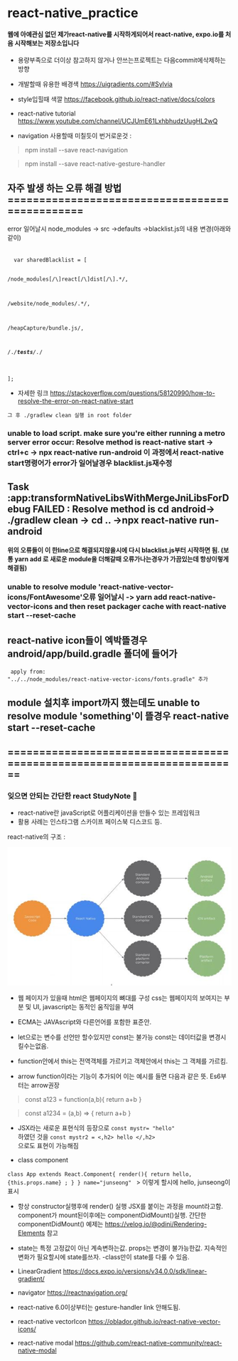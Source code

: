 # react-native_practice
#### 웹에 아예관심 없던 제가react-native를 시작하게되어서  react-native, expo.io를  처음 시작해보는 저장소입니다 
- 용량부족으로 더이상 참고하지 않거나 안쓰는프로젝트는 다음commit에삭제하는 방향
- 개발할때 유용한 배경색 https://uigradients.com/#Sylvia
- style입힐때 색깔 https://facebook.github.io/react-native/docs/colors
- react-native tutorial https://www.youtube.com/channel/UCJUmE61LxhbhudzUugHL2wQ

- navigation 사용할때 미칠듯이 번거로운것 : 
>  npm install --save react-navigation

>  npm install --save react-native-gesture-handler


## 자주 발생 하는 오류 해결 방법===============================================

error 일어날시 node_modules -> src ->defaults ->blacklist.js의 내용  변경(아래와 같이)



<code>
  var sharedBlacklist = [

  /node_modules[\/\\]react[\/\\]dist[\/\\].*/,

  /website\/node_modules\/.*/,

  /heapCapture\/bundle\.js/,

  /.*\/__tests__\/.*/
  
];
</code>

- 자세한 링크 https://stackoverflow.com/questions/58120990/how-to-resolve-the-error-on-react-native-start

<code>그 후 ./gradlew clean 실행 in root folder </code> 

### unable to load script. make sure you're either running a metro server error occur: Resolve method is react-native start -> ctrl+c -> npx react-native run-android 이 과정에서 react-native start명령어가 error가 일어날경우 blacklist.js재수정   

## Task :app:transformNativeLibsWithMergeJniLibsForDebug FAILED : Resolve method is    cd android-> ./gradlew clean -> cd .. ->npx react-native run- android  

#### 위의 오류들이 이 한line으로 해결되지않을시에 다시 blacklist.js부터 시작하면 됨. (보통 yarn add 로 새로운 module을 더해갈때 오류가나는경우가 가끔있는데 항상이렇게 해결됨)

### unable to resolve module 'react-native-vector-icons/FontAwesome'오류 일어날시 -> yarn add react-native-vector-icons and then reset packager cache with react-native start --reset-cache


## react-native icon들이 엑박뜰경우  android/app/build.gradle 폴더에 들어가 
 <code> apply from: "../../node_modules/react-native-vector-icons/fonts.gradle"   추가 </code>

## module 설치후 import까지 했는데도 unable to resolve module 'something'이 뜰경우 react-native start --reset-cache

##  ========================================================================

### 잊으면 안되는 간단한 react StudyNote 📖
- react-native란 javaScript로 어플리케이션을 만들수 있는 프레임워크
- 활용 사례는 인스타그램 스카이프 페이스북 디스코드 등.

react-native의 구조 :

![react](./rimg.JPG)

- 웹 페이지가 있을때 html은 웹페이지의 뼈대를 구성 css는 웹페이지의 보여지는 부분 및 UI, javascript는 동적인 움직임을 부여 

- ECMA는 JAVAscript와 다른언어를 포함한 표준안.
- let으로는 변수를 선언만 할수있지만 const는 불가능 const는 데이터값을 변경시킬수는없음.
- function안에서 this는 전역객체를 가르키고 객체안에서 this는 그 객체를 가르킴.
- arrow function이라는 기능이 추가되어 이는 예시를 들면 다음과 같은 뜻. Es6부터는 arrow권장

> const a123 = function(a,b){
  return a+b
}

> const a1234 = (a,b) => {
  return a+b 
}

- JSX라는 새로운 표현식의 등장으로 
 <code>const mystr= "hello"  </code> 하였던 것을
<code>const mystr2 = <,h2> hello </,h2> </code>으로도 표현이 가능해짐 

- class component 

<code>class App extends React.Component{
  render(){
    return  hello, {this.props.name} ;
  }
} 
name="junseong"
</code>  > 이렇게 할시에 hello, junseong이 표시 

- 항상 constructor실행후에 render() 실행 JSX를 붙이는 과정을 mount라고함. component가 mount된이후에는 componentDidMount()실행. 간단한 componentDidMount() 예제는 https://velog.io/@odini/Rendering-Elements 참고

- state는 특정 고정값이 아닌 계속변하는값. props는 변경이 불가능한값. 지속적인 변화가 필요할시에 state를쓰자.
-class만이 state를 다룰 수 있음.
- LinearGradient https://docs.expo.io/versions/v34.0.0/sdk/linear-gradient/


- navigator https://reactnavigation.org/
- react-native 6.0이상부터는 gesture-handler link 안해도됨.
-  react-native vectorIcon https://oblador.github.io/react-native-vector-icons/
- react-native modal https://github.com/react-native-community/react-native-modal




